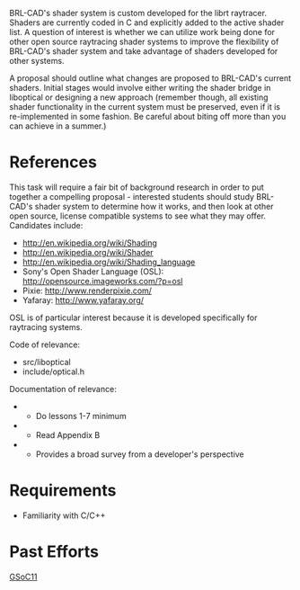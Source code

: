 BRL-CAD's shader system is custom developed for the librt raytracer.
Shaders are currently coded in C and explicitly added to the active
shader list. A question of interest is whether we can utilize work being
done for other open source raytracing shader systems to improve the
flexibility of BRL-CAD's shader system and take advantage of shaders
developed for other systems.

A proposal should outline what changes are proposed to BRL-CAD's current
shaders. Initial stages would involve either writing the shader bridge
in liboptical or designing a new approach (remember though, all existing
shader functionality in the current system must be preserved, even if it
is re-implemented in some fashion. Be careful about biting off more than
you can achieve in a summer.)

# References

This task will require a fair bit of background research in order to put
together a compelling proposal - interested students should study
BRL-CAD's shader system to determine how it works, and then look at
other open source, license compatible systems to see what they may
offer. Candidates include:

-   <http://en.wikipedia.org/wiki/Shading>
-   <http://en.wikipedia.org/wiki/Shader>
-   <http://en.wikipedia.org/wiki/Shading_language>
-   Sony's Open Shader Language (OSL):
    <http://opensource.imageworks.com/?p=osl>
-   Pixie: <http://www.renderpixie.com/>
-   Yafaray: <http://www.yafaray.org/>

OSL is of particular interest because it is developed specifically for
raytracing systems.

Code of relevance:

-   src/liboptical
-   include/optical.h

Documentation of relevance:

-   -   Do lessons 1-7 minimum

-   -   Read Appendix B

-   -   Provides a broad survey from a developer's perspective

# Requirements

-   Familiarity with C/C++

# Past Efforts

[GSoC11](../user/Kunigami/GSoc2011/Proposal.md)
